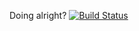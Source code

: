 Doing alright? [![Build Status](https://travis-ci.org/acvwilson/pal-tracker.svg?branch=master)](https://travis-ci.org/acvwilson/pal-tracker)